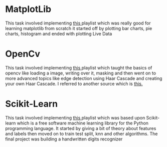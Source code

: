 # MatplotLib

This task involved implementing <a href="https://www.youtube.com/playlist?list=PL-osiE80TeTvipOqomVEeZ1HRrcEvtZB_"> this </a> playlist which was really good for learning matplotlib from scratch it started off by plotting bar charts, pie charts, histogram and ended with plotting Live Data

# OpenCv

This task involved implementing <a href="https://pythonprogramming.net/loading-images-python-opencv-tutorial/"> this </a> playlist which taught the basics of opencv like loading a image, writing over it, masking and then went on to more advanced topics like edge detection using Haar Cascade and creating your own Haar Cascade. I referred to another source which is <a href = "https://www.youtube.com/watch?v=oXlwWbU8l2o" > this.</a>

# Scikit-Learn

This task involved implementing <a href="https://www.youtube.com/watch?v=pqNCD_5r0IU"> this </a> playlist which was based upon Scikit-learn which is a free software machine learning library for the Python programming language. It started by giving a bit of theory about features and labels then moved on to train test split, knn and other algorithms. The final project was building a handwritten digits recognizer
